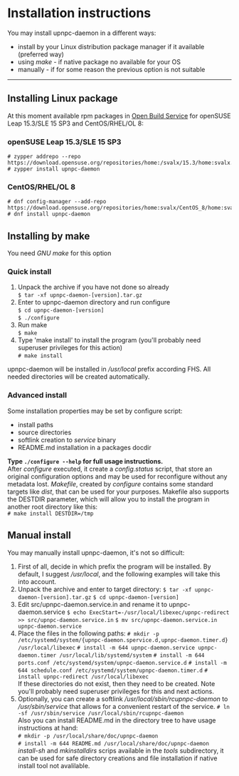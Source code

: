 # Installation instructions
You may install upnpc-daemon in a different ways:
 - install by your Linux distribution package manager if it available (preferred way)
 - using *make* - if native package no available for your OS
 - manually - if for some reason the previous option is not suitable
____

## Installing Linux package
At this moment available rpm packages in [Open Build Service](https://software.opensuse.org/package/upnpc-daemon) for openSUSE Leap 15.3/SLE 15 SP3 and CentOS/RHEL/OL 8:  
### openSUSE Leap 15.3/SLE 15 SP3
    # zypper addrepo --repo https://download.opensuse.org/repositories/home:/svalx/15.3/home:svalx.repo
    # zypper install upnpc-daemon
### CentOS/RHEL/OL 8
    # dnf config-manager --add-repo https://download.opensuse.org/repositories/home:svalx/CentOS_8/home:svalx.repo
    # dnf install upnpc-daemon
## Installing by make
You need *GNU make* for this option

### Quick install

1. Unpack the archive if you have not done so already  
   `$ tar -xf upnpc-daemon-[version].tar.gz`
2. Enter to upnpc-daemon directory and run configure  
   `$ cd upnpc-daemon-[version]`  
   `$ ./configure`
3. Run make  
   `$ make`
4. Type 'make install' to install the program
   (you'll probably need superuser privileges for this action)  
`# make install`

upnpc-daemon will be installed in */usr/local* prefix according FHS.
All needed directories will be created automatically.

### Advanced install
Some installation properties may be set by configure script:
 - install paths
 - source directories
 - softlink creation to *service* binary
 - README.md installation in a packages docdir

**Type `./configure --help` for full usage instructions.**  
After *configure* executed, it create a *config.status* script, that store
an original configuration options and may be used for reconfigure
without any metadata lost.
*Makefile*, created by *configure* contains some standard targets like *dist*,
that can be used for your purposes. Makefile also supports the DESTDIR parameter,
which will allow you to install the program in another root directory like this:  
`# make install DESTDIR=/tmp`

## Manual install
You may manually install upnpc-daemon, it's not so difficult:
1. First of all, decide in which prefix the program will be installed. By default,
   I suggest */usr/local*, and the following examples will take this into account.
2. Unpack the archive and enter to target directory:
    `$ tar -xf upnpc-daemon-[version].tar.gz`
    `$ cd upnpc-daemon-[version]`
3. Edit src/upnpc-daemon.service.in and rename it to upnpc-daemon.service 
	`$ echo ExecStart=-/usr/local/libexec/upnpc-redirect >> src/upnpc-daemon.service.in`
	`$ mv src/upnpc-daemon.service.in upnpc-daemon.service`
4. Place the files in the following paths:
	`# mkdir -p /etc/systemd/system/{upnpc-daemon.spervice.d,upnpc-daemon.timer.d} /usr/local/libexec`
	`# install -m 644 upnpc-daemon.service upnpc-daemon.timer /usr/local/lib/systemd/system`
	`# install -m 644 ports.conf /etc/systemd/system/upnpc-daemon.service.d`
	`# install -m 644 schedule.conf /etc/systemd/system/upnpc-daemon.timer.d`
	`# install upnpc-redirect /usr/local/libexec`  
   If these directories do not exist, then they need to be created. Note you'll
   probably need superuser privileges for this and next actions. 
5. Optionally, you can create a softlink */usr/local/sbin/rcupnpc-daemon* to
   */usr/sbin/service* that allows for a convenient restart of the service.
	`# ln -sf /usr/sbin/service /usr/local/sbin/rcupnpc-daemon`  
   Also you can install README.md in the directory tree to have usage instructions at hand:  
   `# mkdir -p /usr/local/share/doc/upnpc-daemon`  
   `# install -m 644 README.md /usr/local/share/doc/upnpc-daemon`  
*install-sh* and *mkinstalldirs* scrips available in the *tools* subdirectory, it can be used for safe directory creations and file installation if native install tool not avalilable.
